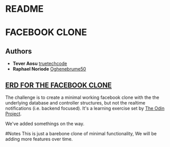 # README

# FACEBOOK CLONE

## Authors
- **Tever Aosu** [truetechcode](https://github.com/truetechcode)
- **Raphael Noriode** [Oghenebrume50](https://github.com/Oghenebrume50)

## [ERD FOR THE FACEBOOK CLONE](docs/facebook-clone-ERD.jpg)

The challenge is to create a minimal working facebook clone with the the underlying database and controller structures, but not the realtime notifications (i.e. backend focused).  It's a learning exercise set by [The Odin Project](https://www.theodinproject.com/courses/ruby-on-rails/lessons/final-project?ref=lnav).

We've added somethings on the way.  



#Notes
This is just a barebone clone of minimal functionality, We will be adding more features over time.